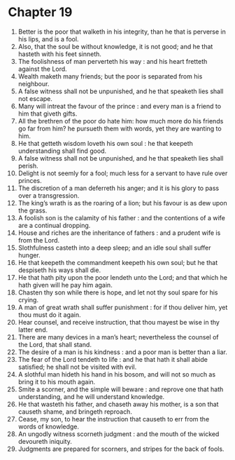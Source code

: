# Chapter 19

1. Better is the poor that walketh in his integrity, than he that is perverse in his lips, and is a fool.
2. Also, that the soul be without knowledge, it is not good; and he that hasteth with his feet sinneth.
3. The foolishness of man perverteth his way : and his heart fretteth against the Lord.
4. Wealth maketh many friends; but the poor is separated from his neighbour.
5. A false witness shall not be unpunished, and he that speaketh lies shall not escape.
6. Many will intreat the favour of the prince : and every man is a friend to him that giveth gifts.
7. All the brethren of the poor do hate him: how much more do his friends go far from him? he pursueth them with words, yet they are wanting to him.
8. He that getteth wisdom loveth his own soul : he that keepeth understanding shall find good.
9. A false witness shall not be unpunished, and he that speaketh lies shall perish.
10. Delight is not seemly for a fool; much less for a servant to have rule over princes.
11. The discretion of a man deferreth his anger; and it is his glory to pass over a transgression.
12. The king’s wrath is as the roaring of a lion; but his favour is as dew upon the grass.
13. A foolish son is the calamity of his father : and the contentions of a wife are a continual dropping.
14. House and riches are the inheritance of fathers : and a prudent wife is from the Lord.
15. Slothfulness casteth into a deep sleep; and an idle soul shall suffer hunger.
16. He that keepeth the commandment keepeth his own soul; but he that despiseth his ways shall die.
17. He that hath pity upon the poor lendeth unto the Lord; and that which he hath given will he pay him again.
18. Chasten thy son while there is hope, and let not thy soul spare for his crying.
19. A man of great wrath shall suffer punishment : for if thou deliver him, yet thou must do it again.
20. Hear counsel, and receive instruction, that thou mayest be wise in thy latter end.
21. There are many devices in a man’s heart; nevertheless the counsel of the Lord, that shall stand.
22. The desire of a man is his kindness : and a poor man is better than a liar.
23. The fear of the Lord tendeth to life : and he that hath it shall abide satisfied; he shall not be visited with evil.
24. A slothful man hideth his hand in his bosom, and will not so much as bring it to his mouth again.
25. Smite a scorner, and the simple will beware : and reprove one that hath understanding, and he will understand knowledge.
26. He that wasteth his father, and chaseth away his mother, is a son that causeth shame, and bringeth reproach.
27. Cease, my son, to hear the instruction that causeth to err from the words of knowledge.
28. An ungodly witness scorneth judgment : and the mouth of the wicked devoureth iniquity.
29. Judgments are prepared for scorners, and stripes for the back of fools.

